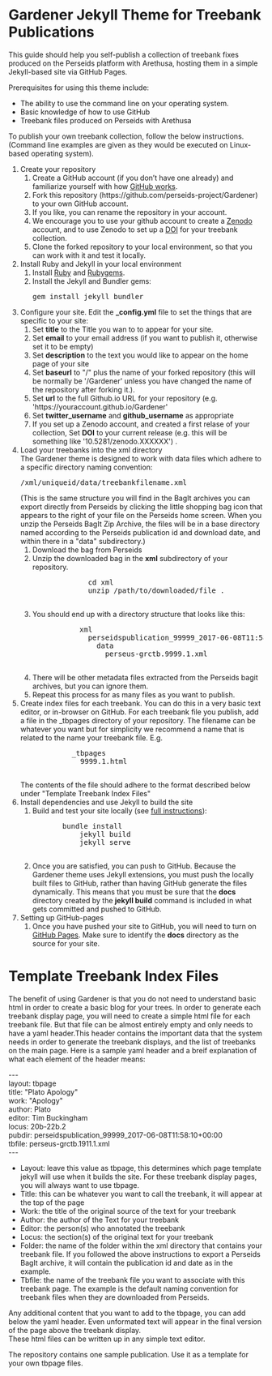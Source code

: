 <h1>Gardener Jekyll Theme for Treebank Publications</h1>

This guide should help you self-publish a collection of treebank fixes produced on the Perseids platform with Arethusa, hosting them in a simple Jekyll-based site via GitHub Pages. 

Prerequisites for using this theme include:
    <ul>
      <li>The ability to use the command line on your operating system.</li>
      <li>Basic knowledge of how to use GitHub</li>
      <li>Treebank files produced on Perseids with Arethusa</li>
    </ul>

To publish your own treebank collection, follow the below instructions. (Command line examples are given as they would be executed on Linux-based operating system).


<ol>
  <li>Create your repository
    <ol>
 	<li>Create a GitHub account (if you don’t have one already) and familiarize yourself with how <a href="https://guides.github.com/activities/hello-world/">GitHub works</a>.</li>
 	<li>Fork this repository (https://github.com/perseids-project/Gardener) to your own GitHub account.</li>
        <li>If you like, you can rename the repository in your account.</li>
	<li> We encourage you to use your github account to create a <a href="https://zenodo.org/account/settings/github/">Zenodo</a> account, and to use Zenodo to set up a <a href="https://www.doi.org/">DOI</a> for your treebank collection.</li>
 	<li>Clone the forked repository to your local environment, so that you can work with it and test it locally.</li>
    </ol>
  </li>
  <li>Install Ruby and Jekyll in your local environment
    <ol>
 	<li>Install <a href="https://www.ruby-lang.org/">Ruby</a> and <a href="https://rubygems.org/">Rubygems</a>.</li>
        <li>Install the Jekyll and Bundler gems: 
	<pre>gem install jekyll bundler</pre>
        </li>
    </ol>
  <li>Configure your site. 
  Edit the <b>_config.yml</b> file to set the things that are specific to your site:
    <ol>
      <li>Set <b>title</b> to the Title you wan to to appear for your site.</li>
      <li>Set <b>email</b> to your email address (if you want to publish it, otherwise set it to be empty)</li>
      <li>Set <b>description</b> to the text you would like to appear on the home page of your site</li>
      <li>Set <b>baseurl</b> to "/" plus the name of your forked repository (this will be normally be '/Gardener' unless you have changed the name of the repository after forking it.). </li>
      <li>Set <b>url</b> to the full Github.io URL for your repository (e.g. 'https://youraccount.github.io/Gardener'</li>
      <li>Set <b>twitter_username</b> and <b>github_username</b> as appropriate</li>
      <li>If you set up a Zenodo account, and created a first relase of your collection, Set <b>DOI</b> to your current release (e.g. this will be something like '10.5281/zenodo.XXXXXX') . </li>
     </ol>
   </li>
   <li>Load your treebanks into the xml directory<br/>
     The Gardener theme is designed to work with data files which adhere to a specific directory naming convention:
     <pre>/xml/uniqueid/data/treebankfilename.xml</pre>
     (This is the same structure you will find in the BagIt archives you can export directly from Perseids by clicking the little shopping bag icon that appears to the right of your file on the Perseids home screen.  When you unzip the Perseids BagIt Zip Archive, the files will be in a base directory named according to the Perseids publication id and download date, and within there in a "data" subdirectory.)
     <ol>
       <li>Download the bag from Perseids</li>
       <li>Unzip the downloaded bag in the <b>xml</b> subdirectory of your repository.
           <pre>
             cd xml
             unzip /path/to/downloaded/file .
	   </pre>
       </li>
       <li>You should end up with a directory structure that looks like this:
           <pre>
           xml
             perseidspublication_99999_2017-06-08T11:58:10+00:00
               data
                 perseus-grctb.9999.1.xml
           </pre>
       </li>
       <li>There will be other metadata files extracted from the Perseids bagit archives, but you can ignore them.</li>
       <li>Repeat this process for as many files as you want to publish.</li>
     </ol>
   </li>
   <li>Create index files for each treebank. You can do this in a very basic text editor, or in-browser on GitHub. For each treebank file you publish, add a file in the _tbpages directory of your repository. The filename can be whatever you want but for simplicity we recommend a name that is related to the name your treebank file. E.g.
        <pre>
            _tbpages
              9999.1.html
	</pre>
        The contents of the file should adhere to the format described below under "Template Treebank Index Files"
   </li>
   <li>Install dependencies and use Jekyll to build the site
     <ol>
 	<li>Build and test your site locally (see <a href="https://jekyllrb.com/docs/usage/">full instructions</a>):
           <pre>
	   bundle install
           jekyll build
           jekyll serve
	   </pre>
        </li>
 	<li>Once you are satisfied, you can push to GitHub. Because the Gardener theme uses Jekyll extensions, you must push the locally built files to GitHub, rather than having GitHub generate the files dynamically. This means that you must be sure that the <b>docs</b> directory created by the <b>jekyll build</b> command is included in what gets committed and pushed to GitHub.</li>
      </ol>
   </li>
  <li> Setting up GitHub-pages
    <ol>
      <li>Once you have pushed your site to GitHub, you will need to turn on <a href="https://guides.github.com/features/pages/">GitHub Pages</a>. Make sure to identify the <b>docs</b> directory as the source for your site.</li>
    </ol>
  </li>
</ol>


<h1>Template Treebank Index Files</h1>

<p>The benefit of using Gardener is that you do not need to understand basic html in order to create a basic blog for your trees. In order to generate each treebank display page, you will need to create a simple html file for each treebank file. But that file can be almost entirely empty and only needs to have a yaml header.This header contains the important data that the system needs in order to generate the treebank displays, and the list of treebanks on the main page.  
Here is a sample yaml header and a breif explanation of what each element of the header means:</p> 

<p style="text-align: left;">---<br>
layout: tbpage<br>
title: "Plato Apology"<br>
work: "Apology"<br>
author: Plato<br>
editor: Tim Buckingham<br>
locus: 20b-22b.2<br>
pubdir: perseidspublication_99999_2017-06-08T11:58:10+00:00<br>
tbfile: perseus-grctb.1911.1.xml<br>
---</p>


<ul>
<li>Layout: leave this value as tbpage, this determines which page template jekyll will use when it builds the site. For these treebank display pages, you will always want to use tbpage.</li>
<li>Title: this can be whatever you want to call the treebank, it will appear at the top of the page<br>
<li>Work: the title of the original source of the text for your treebank</li>
<li>Author: the author of the Text for your treebank</li>
<li>Editor: the person(s) who annotated the treebank</li>
<li>Locus: the section(s) of the original text for your treebank</li>
<li>Folder: the name of the folder within the xml directory that contains your treebank file. If you followed the above instructions to export a Perseids BagIt archive, it will contain the publication id and date as in the example.</li>
<li>Tbfile: the name of the treebank file you want to associate with this treebank page. The example is the default naming convention for treebank files when they are downloaded from Perseids.</li>
</ul>

<p>
Any additional content that you want to add to the tbpage, you can add below the yaml header. Even unformated text will appear in the final version of the page above the treebank display. <br>
These html files can be written up in any simple text editor. <br>
</p>
<p>
The repository contains one sample publication. Use it as a template for your own tbpage files. 
</p>
